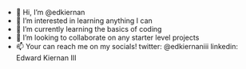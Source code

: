 - 👋 Hi, I’m @edkiernan
- 👀 I’m interested in learning anything I can
- 🌱 I’m currently learning the basics of coding
- 💞️ I’m looking to collaborate on any starter level projects
- 📫 Your can reach me on my socials!
    twitter: @edkiernaniii
    linkedin: Edward Kiernan III

<!---
edkiernan/edkiernan is a ✨ special ✨ repository because its `README.md` (this file) appears on your GitHub profile.
You can click the Preview link to take a look at your changes.
--->
